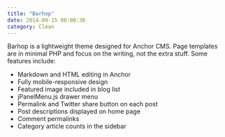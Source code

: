 ```yaml
---
title: "Barhop"
date: 2014-09-15 00:08:36
category: Clean
---
```


Barhop is a lightweight theme designed for Anchor CMS. Page templates are in minimal PHP and focus on the writing, not the extra stuff. Some features include:

* Markdown and HTML editing in Anchor
* Fully mobile-responsive design
* Featured image included in blog list
* jPanelMenu.js drawer menu
* Permalink and Twitter share button on each post
* Post descriptions displayed on home page
* Comment permalinks
* Category article counts in the sidebar
